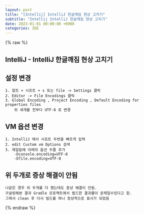 ```yaml
---  
layout: post  
title: "[Intellij] IntelliJ 한글깨짐 현상 고치기"  
subtitle: "Intellij IntelliJ 한글깨짐 현상 고치기"  
date: 2023-01-01 00:00:00 +0900  
categories: IDE  
---  
```

{% raw %}  
## IntelliJ - IntelliJ 한글깨짐 현상 고치기  
  
## 설정 변경  
	1. 알트 + 시프트 + s 또는 file -> Settings 클릭  
	2. Editor -> File Encodings 클릭  
	3. Global Encoding , Project Encoding , Default Encoding for properties files  
		위 세개를 전부다 UTF-8 로 변경  
  
## VM 옵션 변경  
	1. IntelliJ 에서 시프트 두번을 빠르게 입력  
	2. edit Custom vm Options 검색  
	3. 제일밑에 아래의 옵션 두줄 추가  
		-Dconsole.encoding=UTF-8  
		-Dfile.encoding=UTF-8  
  
## 위 두개로 증상 해결이 안됨  
	나같은 경우 위 두개를 다 했는데도 증상 해결이 안됨.  
	구글링해본 결과 Gradle 프로젝트에서 빌드한 결과물이 문제일수있다고 함.  
	그래서 clean 후 다시 빌드를 하니 정상적으로 표시가 되었음  
{% endraw %}